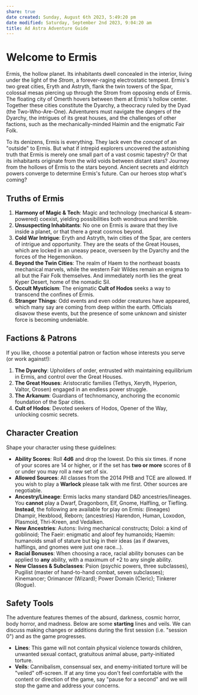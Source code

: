 ```yaml
---
share: true
date created: Sunday, August 6th 2023, 5:49:20 pm
date modified: Saturday, September 2nd 2023, 9:04:20 am
title: Ad Astra Adventure Guide
---
```


# Welcome to Ermis

Ermis, the hollow planet. Its inhabitants dwell concealed in the interior, living under the light of the *Strom*, a forever-raging electrostatic tempest. Ermis's two great cities, Eryth and Astryth, flank the twin towers of the Spar, colossal mesas piercing up through the Strom from opposing ends of Ermis. The floating city of Omerth hovers between them at Ermis's hollow center. Together these cities constitute the Dyarchy, a theocracy ruled by the Dyad (the Two-Who-Are-One). Adventurers must navigate the dangers of the Dyarchy,  the intrigues of its great houses, and the challenges of other factions, such as the mechanically-minded Haimin and the enigmatic Fair Folk.

To its denizens, Ermis is everything. They lack even the *concept* of an "outside" to Ermis. But what if intrepid explorers uncovered the astonishing truth that Ermis is merely one small part of a vast cosmic tapestry? Or that its inhabitants originate from the wild voids between distant stars? Journey from the hollows of Ermis to the stars beyond. Ancient secrets and eldritch powers converge to determine Ermis's future. Can our heroes stop what's coming? 

## Truths of Ermis

1. **Harmony of Magic & Tech**: Magic and technology (mechanical & steam-powered) coexist, yielding possibilities both wondrous and terrible.  
2. **Unsuspecting Inhabitants**: No one on Ermis is aware that they live inside a planet, or that there a great cosmos beyond.  
3. **Cold War Intrigue**: Eryth and Astryth, twin cities of the Spar, are centers of intrigue and opportunity. They are the seats of the Great Houses, which are locked in an uneasy peace, overseen by the Dyarchy and the forces of the Hegemonikon.
4. **Beyond the Twin Cities**: The realm of Haem to the northeast boasts mechanical marvels, while the western Fair Wildes remain an enigma to all but the Fair Folk themselves. And immediately north lies the great Kyper Desert, home of the nomadic Sil. 
5. **Occult Mysticism**: The enigmatic **Cult of Hodos** seeks a way to transcend the confines of Ermis.
6. **Stranger Things**: Odd events and even odder creatures have appeared, which many say are coming from deep within the earth. Officials disavow these events, but the presence of some unknown and sinister force is becoming undeniable. 

## Factions & Patrons

If you like, choose a potential patron or faction whose interests you serve (or work against!):

1. **The Dyarchy**: Upholders of order, entrusted with maintaining equilibrium in Ermis, and control over the Great Houses.
2. **The Great Houses**: Aristocratic families (Tethys, Xeryth, Hyperion, Valtor, Orosen) engaged in an endless power struggle. 
3. **The Arkanum**: Guardians of technomancy, anchoring the economic foundation of the Spar cities.
4. **Cult of Hodos**: Devoted seekers of Hodos, Opener of the Way, unlocking cosmic secrets.

## Character Creation

Shape your character using these guidelines:

- **Ability Scores**: Roll **4d6** and drop the lowest. Do this six times. if none of your scores are 14 or higher, or if the set has **two or more** scores of 8 or under you may roll a new set of six.
- **Allowed Sources**:  All classes from the 2014 PHB and TCE are allowed. If you wish to play a **Warlock** please talk with me first.   Other sources are negotiable. 
- **Ancestry/Lineage**: Ermis lacks many standard D&D ancestries/lineages. You **cannot** play a Dwarf, Dragonborn, Elf, Gnome, Halfling, or Tiefling. **Instead**, the following are available for play on Ermis:  (lineages) Dhampir, Hexblood, Reborn; (ancestries) Harendon, Human, Loxodon, Plasmoid, Thri-Kreen, and Vedalken.
- **New Ancestries**: Autons: living mechanical constructs;  Doloi: a kind of goblinoid; The Faeir: enigmatic and aloof fey humanoids; Haemin: humanoids small of stature but big in their ideas (as if dwarves, halflings, and gnomes were just one race…).
- **Racial Bonuses**: When choosing a race, racial ability bonuses can be applied to **any** ability, with a maximum of +2 to any single ability.
- **New Classes & Subclasses**: Psion (psychic powers,  three subclasses), Pugilist (master of hand-to-hand combat,  seven subclasses); Kinemancer; Orimancer (Wizard); Power Domain (Cleric); Tinkerer (Rogue). 

## Safety Tools

The adventure features themes of the absurd, darkness, cosmic horror, body horror, and madness. Below are some **starting** lines and veils. We can discuss making changes or additions during the first session (i.e. "session 0") and as the game progresses. 

- **Lines**: This game will not contain physical violence towards children, unwanted sexual contact, gratuitous animal abuse, party-initiated torture.
- **Veils**: Cannibalism, consensual sex, and enemy-initiated torture will be "veiled" off-screen. If at any time you don't feel comfortable with the content or direction of the game, say "pause for a second" and we will stop the game and address your concerns.

